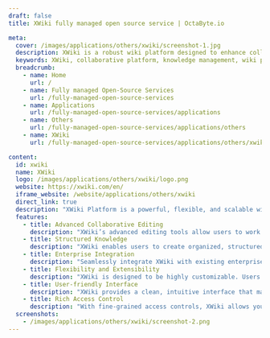 ```yaml
---
draft: false
title: XWiki fully managed open source service | OctaByte.io

meta:
  cover: /images/applications/others/xwiki/screenshot-1.jpg
  description: XWiki is a robust wiki platform designed to enhance collaboration, organize knowledge, and support enterprise integration with unmatched flexibility and extensibility.
  keywords: XWiki, collaborative platform, knowledge management, wiki platform, team collaboration, enterprise integration, knowledge sharing, structured wiki, customizable wiki, flexible wiki solution
  breadcrumb:
    - name: Home
      url: /
    - name: Fully managed Open-Source Services
      url: /fully-managed-open-source-services
    - name: Applications
      url: /fully-managed-open-source-services/applications
    - name: Others
      url: /fully-managed-open-source-services/applications/others
    - name: XWiki
      url: /fully-managed-open-source-services/applications/others/xwiki

content:
  id: xwiki
  name: XWiki
  logo: /images/applications/others/xwiki/logo.png
  website: https://xwiki.com/en/
  iframe_website: /website/applications/others/xwiki
  direct_link: true
  description: "XWiki Platform is a powerful, flexible, and scalable wiki solution designed to foster collaboration, knowledge sharing, and organization. Built on the core principles of wikis, it empowers teams and organizations to streamline content creation, editing, and sharing. With a comprehensive set of features like advanced collaborative editing, structured knowledge management, and seamless enterprise integration, XWiki helps businesses and teams build a collaborative culture. Whether for project management, documentation, or internal knowledge bases, XWiki offers the flexibility and customization needed to meet diverse business requirements."
  features:
    - title: Advanced Collaborative Editing
      description: "XWiki’s advanced editing tools allow users to work together in real-time on the same document. It ensures a smooth and productive collaboration with version control, conflict resolution, and efficient content merging."
    - title: Structured Knowledge
      description: "XWiki enables users to create organized, structured content that enhances the accessibility and retrieval of information. The platform allows you to apply categories, tags, and custom data structures to streamline knowledge management."
    - title: Enterprise Integration
      description: "Seamlessly integrate XWiki with existing enterprise systems, including user management, permissions, and data storage solutions. XWiki’s robust APIs and flexible architecture allow easy customization to fit into your enterprise environment."
    - title: Flexibility and Extensibility
      description: "XWiki is designed to be highly customizable. Users can tailor the platform’s look and feel, add custom plugins, and extend functionality to meet the needs of different teams and organizations, ensuring a perfect fit for any use case."
    - title: User-friendly Interface
      description: "XWiki provides a clean, intuitive interface that makes creating and managing content simple. Its user-centric design minimizes the learning curve and enhances the experience for both new and experienced users."
    - title: Rich Access Control
      description: "With fine-grained access controls, XWiki allows you to define permissions for individual users or groups, ensuring secure and controlled access to information across your wiki."
  screenshots:
    - /images/applications/others/xwiki/screenshot-2.png
---
```

